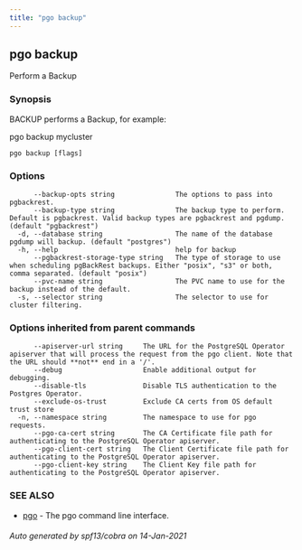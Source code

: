 ```yaml
---
title: "pgo backup"
---
```

## pgo backup

Perform a Backup

### Synopsis

BACKUP performs a Backup, for example:

  pgo backup mycluster

```
pgo backup [flags]
```

### Options

```
      --backup-opts string               The options to pass into pgbackrest.
      --backup-type string               The backup type to perform. Default is pgbackrest. Valid backup types are pgbackrest and pgdump. (default "pgbackrest")
  -d, --database string                  The name of the database pgdump will backup. (default "postgres")
  -h, --help                             help for backup
      --pgbackrest-storage-type string   The type of storage to use when scheduling pgBackRest backups. Either "posix", "s3" or both, comma separated. (default "posix")
      --pvc-name string                  The PVC name to use for the backup instead of the default.
  -s, --selector string                  The selector to use for cluster filtering.
```

### Options inherited from parent commands

```
      --apiserver-url string     The URL for the PostgreSQL Operator apiserver that will process the request from the pgo client. Note that the URL should **not** end in a '/'.
      --debug                    Enable additional output for debugging.
      --disable-tls              Disable TLS authentication to the Postgres Operator.
      --exclude-os-trust         Exclude CA certs from OS default trust store
  -n, --namespace string         The namespace to use for pgo requests.
      --pgo-ca-cert string       The CA Certificate file path for authenticating to the PostgreSQL Operator apiserver.
      --pgo-client-cert string   The Client Certificate file path for authenticating to the PostgreSQL Operator apiserver.
      --pgo-client-key string    The Client Key file path for authenticating to the PostgreSQL Operator apiserver.
```

### SEE ALSO

* [pgo](/pgo-client/reference/pgo/)	 - The pgo command line interface.

###### Auto generated by spf13/cobra on 14-Jan-2021
